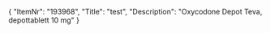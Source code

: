 {
  "ItemNr": "193968",
  "Title": "test",
  "Description": "Oxycodone Depot Teva, depottablett 10 mg"
}